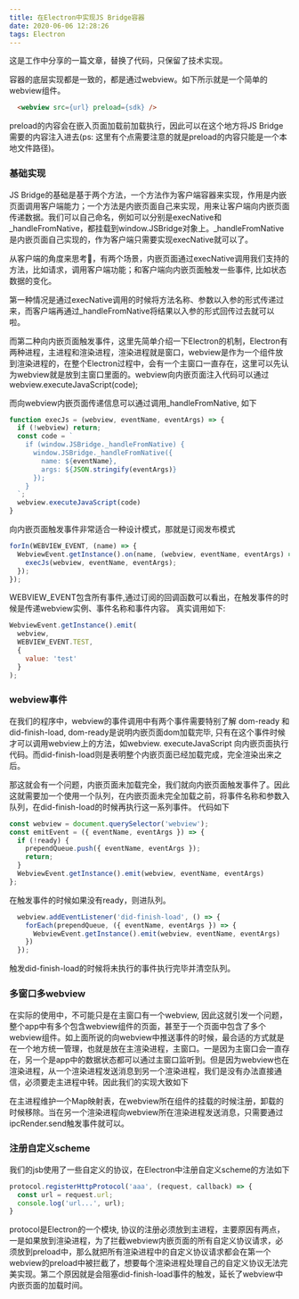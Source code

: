 ```yaml
---
title: 在Electron中实现JS Bridge容器
date: 2020-06-06 12:28:26
tags: Electron
---
```

这是工作中分享的一篇文章，替换了代码，只保留了技术实现。

容器的底层实现都是一致的，都是通过webview。如下所示就是一个简单的webview组件。

```html
  <webview src={url} preload={sdk} />
```
preload的内容会在嵌入页面加载前加载执行，因此可以在这个地方将JS Bridge需要的内容注入进去(ps: 这里有个点需要注意的就是preload的内容只能是一个本地文件路径)。


### 基础实现

JS Bridge的基础是基于两个方法，一个方法作为客户端容器来实现，作用是内嵌页面调用客户端能力；一个方法是内嵌页面自己来实现，用来让客户端向内嵌页面传递数据。我们可以自己命名，例如可以分别是execNative和_handleFromNative，都挂载到window.JSBridge对象上。_handleFromNative是内嵌页面自己实现的，作为客户端只需要实现execNative就可以了。

从客户端的角度来思考🤔，有两个场景，内嵌页面通过execNative调用我们支持的方法，比如请求，调用客户端功能；和客户端向内嵌页面触发一些事件, 比如状态数据的变化。

第一种情况是通过execNative调用的时候将方法名称、参数以入参的形式传递过来，而客户端再通过_handleFromNative将结果以入参的形式回传过去就可以啦。

而第二种向内嵌页面触发事件，这里先简单介绍一下Electron的机制，Electron有两种进程，主进程和渲染进程，渲染进程就是窗口，webview是作为一个组件放到渲染进程的，在整个Electron过程中，会有一个主窗口一直存在，这里可以先认为webview就是放到主窗口里面的。webview向内嵌页面注入代码可以通过webview.executeJavaScript(code);

而向webview内嵌页面传递信息可以通过调用_handleFromNative, 如下

```js
function execJs = (webview, eventName, eventArgs) => {
  if (!webview) return;
  const code = `
    if (window.JSBridge._handleFromNative) {
      window.JSBridge._handleFromNative({
        name: ${eventName},
        args: ${JSON.stringify(eventArgs)}
      });
    }
  `;
  webview.executeJavaScript(code)
}
```

向内嵌页面触发事件非常适合一种设计模式，那就是订阅发布模式

```js
forIn(WEBVIEW_EVENT, (name) => {
  WebviewEvent.getInstance().on(name, (webview, eventName, eventArgs) => {
    execJs(webview, eventName, eventArgs);
  });
});
```

WEBVIEW_EVENT包含所有事件,通过订阅的回调函数可以看出，在触发事件的时候是传递webview实例、事件名称和事件内容。 真实调用如下:

```js
WebviewEvent.getInstance().emit(
  webview,
  WEBVIEW_EVENT.TEST,
  {
    value: 'test'
  }
);
```
### webview事件
在我们的程序中，webview的事件调用中有两个事件需要特别了解 dom-ready 和 did-finish-load, dom-ready是说明内嵌页面dom加载完毕, 只有在这个事件时候才可以调用webview上的方法，如webview. executeJavaScript 向内嵌页面执行代码。而did-finish-load则是表明整个内嵌页面已经加载完成，完全渲染出来之后。

那这就会有一个问题，内嵌页面未加载完全，我们就向内嵌页面触发事件了。因此这就需要加一个使用一个队列，在内嵌页面未完全加载之前，将事件名称和参数入队列，在did-finish-load的时候再执行这一系列事件。 代码如下
```js
const webview = document.querySelector('webview');
const emitEvent = ({ eventName, eventArgs }) => {
  if (!ready) {
    prependQueue.push({ eventName, eventArgs });
    return;
  }
  WebviewEvent.getInstance().emit(webview, eventName, eventArgs)
};
```
在触发事件的时候如果没有ready，则进队列。
```js
  webview.addEventListener('did-finish-load', () => {
    forEach(prependQueue, ({ eventName, eventArgs }) => {
      WebviewEvent.getInstance().emit(webview, eventName, eventArgs)
    })
  });
```
触发did-finish-load的时候将未执行的事件执行完毕并清空队列。

### 多窗口多webview

在实际的使用中，不可能只是在主窗口有一个webview, 因此这就引发一个问题，整个app中有多个包含webview组件的页面，甚至于一个页面中包含了多个webview组件。如上面所说的向webview中推送事件的时候，最合适的方式就是在一个地方统一管理，也就是放在主渲染进程，主窗口。一是因为主窗口会一直存在，另一个是app中的数据状态都可以通过主窗口监听到。但是因为webview也在渲染进程，从一个渲染进程发送消息到另一个渲染进程，我们是没有办法直接通信，必须要走主进程中转。因此我们的实现大致如下

在主进程维护一个Map映射表，在webview所在组件的挂载的时候注册，卸载的时候移除。当在另一个渲染进程向webview所在渲染进程发送消息，只需要通过ipcRender.send触发事件就可以。

### 注册自定义scheme

我们的jsb使用了一些自定义的协议，在Electron中注册自定义scheme的方法如下
```js
protocol.registerHttpProtocol('aaa', (request, callback) => {
  const url = request.url;
  console.log('url...', url);
}
```

protocol是Electron的一个模块, 协议的注册必须放到主进程，主要原因有两点， 一是如果放到渲染进程，为了拦截webview内嵌页面的所有自定义协议请求，必须放到preload中，那么就把所有渲染进程中的自定义协议请求都会在第一个webview的preload中被拦截了，想要每个渲染进程处理自己的自定义协议无法完美实现。第二个原因就是会阻塞did-finish-load事件的触发，延长了webview中内嵌页面的加载时间。
